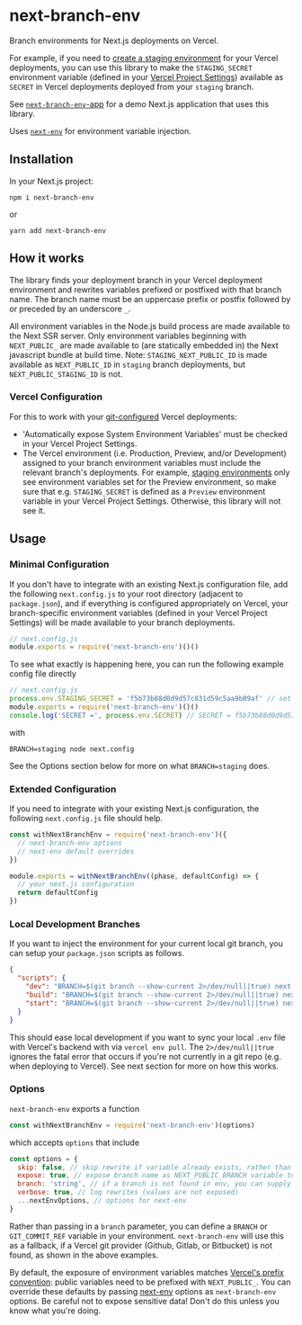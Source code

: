 # next-branch-env

Branch environments for Next.js deployments on Vercel.

For example, if you need to [create a staging environment](https://vercel.com/knowledge/set-up-a-staging-environment-on-vercel) for your Vercel deployments, you can use this library to make the `STAGING_SECRET` environment variable (defined in your [Vercel Project Settings](https://vercel.com/docs/environment-variables)) available as `SECRET` in Vercel deployments deployed from your `staging` branch.

See [`next-branch-env`-app](https://github.com/lukeburns/next-branch-env-app) for a demo Next.js application that uses this library.

Uses [`next-env`](https://github.com/formatlos/next-env) for environment variable injection.

## Installation

In your Next.js project:

```
npm i next-branch-env
```
or
```
yarn add next-branch-env
```

## How it works

The library finds your deployment branch in your Vercel deployment environment and rewrites variables prefixed or postfixed with that branch name. The branch name must be an uppercase prefix or postfix followed by or preceded by an underscore `_`.

All environment variables in the Node.js build process are made available to the Next SSR server. Only environment variables beginning with `NEXT_PUBLIC_` are made available to (are statically embedded in) the Next javascript bundle at build time. Note: `STAGING_NEXT_PUBLIC_ID` is made available as `NEXT_PUBLIC_ID` in `staging` branch deployments, but `NEXT_PUBLIC_STAGING_ID` is not.

### Vercel Configuration

For this to work with your [git-configured](https://vercel.com/docs/git) Vercel deployments:
- 'Automatically expose System Environment Variables' must be checked in your Vercel Project Settings. 
- The Vercel environment (i.e. Production, Preview, and/or Development) assigned to your branch environment variables must include the relevant branch's deployments. For example, [staging environments](https://vercel.com/knowledge/set-up-a-staging-environment-on-vercel#staging-environment-variables) only see environment variables set for the Preview environment, so make sure that e.g. `STAGING_SECRET` is defined as a `Preview` environment variable in your Vercel Project Settings. Otherwise, this library will not see it.

## Usage

### Minimal Configuration

If you don't have to integrate with an existing Next.js configuration file, add the following `next.config.js` to your root directory (adjacent to `package.json`), and if everything is configured appropriately on Vercel, your branch-specific environment variables (defined in your Vercel Project Settings) will be made available to your branch deployments.

```js
// next.config.js
module.exports = require('next-branch-env')()()
```

To see what exactly is happening here, you can run the following example config file directly
```js
// next.config.js
process.env.STAGING_SECRET = 'f5b73b88d0d9d57c831d59c5aa9b09af' // set this in Vercel Project Settings
module.exports = require('next-branch-env')()()
console.log('SECRET =', process.env.SECRET) // SECRET = f5b73b88d0d9d57c831d59c5aa9b09af
```
with
```
BRANCH=staging node next.config
```

See the Options section below for more on what `BRANCH=staging` does.

### Extended Configuration

If you need to integrate with your existing Next.js configuration, the following `next.config.js` file should help.

```js
const withNextBranchEnv = require('next-branch-env')({
  // next-branch-env options
  // next-env default overrides
})

module.exports = withNextBranchEnv((phase, defaultConfig) => {
  // your next.js configuration
  return defaultConfig
})
```

### Local Development Branches

If you want to inject the environment for your current local git branch, you can setup your `package.json` scripts as follows.
```json
{
  "scripts": {
    "dev": "BRANCH=$(git branch --show-current 2>/dev/null||true) next dev",
    "build": "BRANCH=$(git branch --show-current 2>/dev/null||true) next build",
    "start": "BRANCH=$(git branch --show-current 2>/dev/null||true) next start"
  }
}
```
This should ease local development if you want to sync your local `.env` file with Vercel's backend with via `vercel env pull`. The `2>/dev/null||true` ignores the fatal error that occurs if you're not currently in a git repo (e.g. when deploying to Vercel). See next section for more on how this works.

### Options

`next-branch-env` exports a function

```js
const withNextBranchEnv = require('next-branch-env')(options)
```
which accepts `options` that include
```js
const options = {
  skip: false, // skip rewrite if variable already exists, rather than overwrite
  expose: true, // expose branch name as NEXT_PUBLIC_BRANCH variable to the browser
  branch: 'string', // if a branch is not found in env, you can supply your own (alternatively, you can set this as an env var — see below)
  verbose: true, // log rewrites (values are not exposed)
  ...nextEnvOptions, // options for next-env
}
```

Rather than passing in a `branch` parameter, you can define a `BRANCH` or `GIT_COMMIT_REF` variable in your environment. `next-branch-env` will use this as a fallback, if a Vercel git provider (Github, Gitlab, or Bitbucket) is not found, as shown in the above examples.

By default, the exposure of environment variables matches [Vercel's prefix convention](https://nextjs.org/docs/basic-features/environment-variables#exposing-environment-variables-to-the-browser): public variables need to be prefixed with `NEXT_PUBLIC_`. You can override these defaults by passing [next-env](https://github.com/formatlos/next-env) options as `next-branch-env` options. Be careful not to expose sensitive data! Don't do this unless you know what you're doing.
